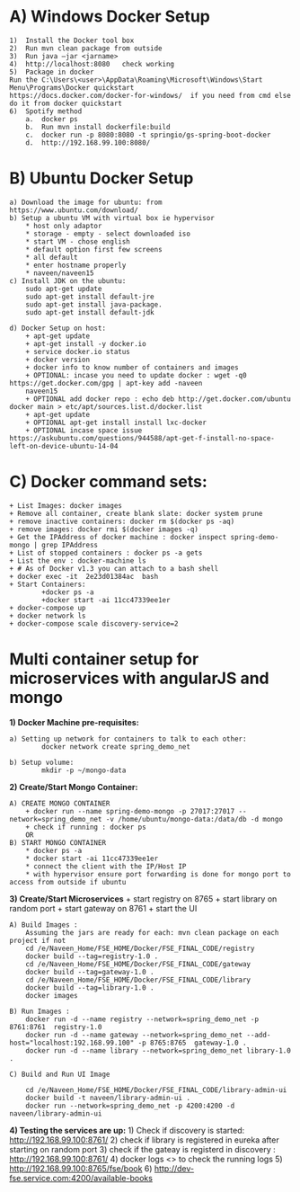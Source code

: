 
# A) Windows Docker Setup 

	1)	Install the Docker tool box
	2)	Run mvn clean package from outside
	3)	Run java –jar <jarname>
	4)	http://localhost:8080   check working
	5)	Package in docker
	Run the C:\Users\<user>\AppData\Roaming\Microsoft\Windows\Start Menu\Programs\Docker quickstart
	https://docs.docker.com/docker-for-windows/  if you need from cmd else do it from docker quickstart
	6)	Spotify method 
		a.	docker ps
		b.	Run mvn install dockerfile:build
		c.	docker run -p 8080:8080 -t springio/gs-spring-boot-docker
		d.	http://192.168.99.100:8080/ 

# B) Ubuntu Docker Setup
	a) Download the image for ubuntu: from https://www.ubuntu.com/download/
	b) Setup a ubuntu VM with virtual box ie hypervisor
		* host only adaptor
		* storage - empty - select downloaded iso
		* start VM - chose english
		* default option first few screens
		* all default
		* enter hostname properly 
		* naveen/naveen15
	c) Install JDK on the ubuntu: 
		sudo apt-get update
		sudo apt-get install default-jre
		sudo apt-get install java-package.
		sudo apt-get install default-jdk

	d) Docker Setup on host:
		+ apt-get update
		+ apt-get install -y docker.io
		+ service docker.io status
		+ docker version
		+ docker info to know number of containers and images
		+ OPTIONAL: incase you need to update docker : wget -q0 https://get.docker.com/gpg | apt-key add -naveen
		naveen15
		+ OPTIONAL add docker repo : echo deb http://get.docker.com/ubuntu docker main > etc/apt/sources.list.d/docker.list
		+ apt-get update
		+ OPTIONAL apt-get install install lxc-docker
		+ OPTIONAL incase space issue https://askubuntu.com/questions/944588/apt-get-f-install-no-space-left-on-device-ubuntu-14-04

# C) Docker command sets:
	+ List Images: docker images
	+ Remove all container, create blank slate: docker system prune 
	+ remove inactive containers: docker rm $(docker ps -aq)
	+ remove images: docker rmi $(docker images -q)
	+ Get the IPAddress of docker machine : docker inspect spring-demo-mongo | grep IPAddress
	+ List of stopped containers : docker ps -a gets 
	+ List the env : docker-machine ls
	+ # As of Docker v1.3 you can attach to a bash shell
	+ docker exec -it  2e23d01384ac  bash
	+ Start Containers: 
			+docker ps -a
			+docker start -ai 11cc47339ee1er 
	+ docker-compose up
	+ docker network ls
	+ docker-compose scale discovery-service=2
	
# Multi container setup for microservices with angularJS and mongo

**1) Docker Machine pre-requisites:**

	a) Setting up network for containers to talk to each other:
			docker network create spring_demo_net 

	b) Setup volume:
			mkdir -p ~/mongo-data  

**2) Create/Start Mongo Container:**

	A) CREATE MONGO CONTAINER
		+ docker run --name spring-demo-mongo -p 27017:27017 --network=spring_demo_net -v /home/ubuntu/mongo-data:/data/db -d mongo 
		+ check if running : docker ps
		OR
	B) START MONGO CONTAINER
		* docker ps -a
		* docker start -ai 11cc47339ee1er 
		* connect the client with the IP/Host IP
		* with hypervisor ensure port forwarding is done for mongo port to access from outside if ubuntu

**3) Create/Start Microservices**
	+ start registry on 8765
	+ start library on random port
	+ start gateway on 8761
	+ start the UI
	
	A) Build Images : 
		Assuming the jars are ready for each: mvn clean package on each project if not
		cd /e/Naveen_Home/FSE_HOME/Docker/FSE_FINAL_CODE/registry
		docker build --tag=registry-1.0 .
		cd /e/Naveen_Home/FSE_HOME/Docker/FSE_FINAL_CODE/gateway
		docker build --tag=gateway-1.0 .
		cd /e/Naveen_Home/FSE_HOME/Docker/FSE_FINAL_CODE/library
		docker build --tag=library-1.0 .
		docker images

	B) Run Images :
		docker run -d --name registry --network=spring_demo_net -p 8761:8761  registry-1.0
		docker run -d --name gateway --network=spring_demo_net --add-host="localhost:192.168.99.100" -p 8765:8765  gateway-1.0 .
		docker run -d --name library --network=spring_demo_net library-1.0 .  

	C) Build and Run UI Image

		cd /e/Naveen_Home/FSE_HOME/Docker/FSE_FINAL_CODE/library-admin-ui
		docker build -t naveen/library-admin-ui .
		docker run --network=spring_demo_net -p 4200:4200 -d naveen/library-admin-ui

**4) Testing the services are up:**
	1) Check if discovery is started: 	http://192.168.99.100:8761/ 
	2) check if library is registered in eureka after starting on random port
	3) check if the gateay is registerd in discovery : http://192.168.99.100:8761/
	4) docker logs <> to check the running logs
	5) http://192.168.99.100:8765/fse/book
	6) http://dev-fse.service.com:4200/available-books

       
	





